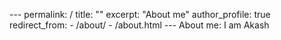 --- permalink: / title: "" excerpt: "About me" author_profile: true redirect_from: - /about/ - /about.html --- About me: I am Akash
